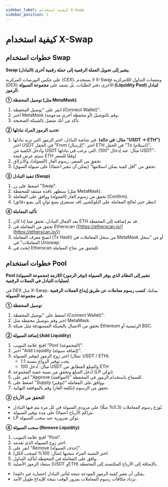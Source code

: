 ```yaml
---
sidebar_label: كيفية استخدام X-Swap
sidebar_position: 1
---
```


# كيفية استخدام X-Swap

## خطوات استخدام Swap

**Swap (التبادل) يشير إلى تحويل العملة الرقمية إلى عملة رقمية أخرى.**

على عكس البورصات المركزية (CEX)، لا يستخدم X-Swap ومنصات التداول اللامركزية (DEX) الأخرى دفتر الطلبات، بل يعتمد على **مجموعة السيولة (Liquidity Pool) لتبادل الرموز.**

**① توصيل المحفظة (مثل MetaMask)**

1. انقر على "توصيل المحفظة (Connect Wallet)".
2. اختر MetaMask (أو محفظة أخرى مدعومة) وقم بالتوصيل.
3. تأكد من أنك متصل بالشبكة الصحيحة.

**② تحديد الرموز المراد تبادلها**

1. في شاشة التبادل، اختر الرموز التي تريد تبادلها.
**(مثال: في حالة "USDT → ETH")**
اختر USDT في الحقل "From (إرسال)".
اختر ETH في الحقل "To (استلام)"، وأدخل الكمية من USDT التي ترغب في تبادلها.
(مثال: عند إدخال "100 USDT"، سيتم عرض قيمة ETH وفقًا للسعر)
2. تحقق من السعر، رسوم الغاز (العمولة)، والانزلاق.
3. تحقق من "أقل كمية يمكن استلامها" (يمكن أن تتغير اعتمادًا على سيولة السوق).

**③ تنفيذ التبادل (Swap)**

1. اضغط على زر "Swap".
2. ستظهر نافذة منبثقة للمحفظة (مثل MetaMask).
3. تحقق من رسوم الغاز (العمولة) ووافق على المعاملة (Confirm).
4. انتظر حتى تُعالج المعاملة على البلوكشين (قد تستغرق بضع ثوانٍ إلى بضع دقائق).

**④ تأكيد المعاملة**

1. بعد اكتمال التبادل، تحقق مما إذا كان ETH قد تم إضافته إلى المحفظة.
2. تحقق من المعاملة في Etherscan ([https://etherscan.io/](https://etherscan.io/))
3. انسخ معرف المعاملة (Tx Hash) من سجل المعاملات في MetaMask أو من "سجل المعاملات" في Uniswap.
4. ابحث في Etherscan للتحقق من نجاح المعاملة.

## خطوات استخدام Pool

**Pool (مجموعة السيولة) تشير إلى النظام الذي يوفر السيولة (توفر الرموز) اللازمة لعمليات التبادل في العملات الرقمية.**

في DEX مثل X-Swap، يمكنك **كسب رسوم معاملات عن طريق إيداع العملات الرقمية في مجموعة السيولة.**

**① توصيل المحفظة**

1. اضغط على "توصيل المحفظة (Connect Wallet)".
2. اختر وقم بتوصيل محفظة مثل MetaMask.
3. تحقق من الاتصال بالشبكة المستهدفة مثل شبكة Ethereum الرئيسية أو BSC.

**② إضافة السيولة (Add Liquidity)**

1. افتح علامة التبويب "Pool (المجموعة)".
2. اختر "Add Liquidity (إضافة سيولة)".
3. اختر زوج الرموز لتوفير السيولة (مثال: USDT / ETH).
   - يجب توفير الزواج بنسبة 1:1
   - مثال: أدخل 100 USDT والمبلغ المطابق من ETH
4. أدخل المبلغ وتحقق من نسبة حصة المجموعة (LP توكن).
5. انقر على "Approve (الموافقة)" للسماح باستخدام الرموز في المحفظة.
6. اضغط على "Supply (توفير)" ووافق على المعاملة.
7. تحقق من الرسوم (تكلفة الغاز) وقم بالموافقة النهائية.

**③ التحقق من الأرباح**

- تُوزع رسوم المعاملات (0.3% مثلًا) على مزودي السيولة في كل مرة يتم فيها التبادل.
- تتراكم الأرباح اعتمادًا على مدة توفير السيولة.
- LP توكن ضرورية عند سحب السيولة.

**④ سحب السيولة (Remove Liquidity)**

1. افتح علامة التبويب "Pool".
2. اختر زوج السيولة الذي تقدمه.
3. انقر على "Remove (حذف السيولة)".
4. اختر النسبة المراد سحبها (مثال: 100% لسحب الكل).
5. وافق على المعاملة في المحفظة لتأكيد التداول.
6. ستعاد الرموز الأصلية (USDT وETH) بالإضافة إلى الأرباح المكتسبة إلى المحفظة.

- يمكن أن تتغير كمية الرموز المودعة نتيجة لتأثير التبادل (خسارة غير دائمة).
- تزداد مكافآت رسوم المعاملات بمرور الوقت نتيجة للإيداع طويل الأمد.
